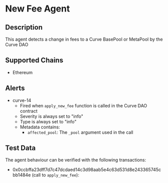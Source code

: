 # New Fee Agent

## Description

This agent detects a change in fees to a Curve BasePool or MetaPool by the Curve DAO

## Supported Chains

- Ethereum

## Alerts

- curve-14
  - Fired when `apply_new_fee` function is called in the Curve DAO contract
  - Severity is always set to "info"
  - Type is always set to "info"
  - Metadata contains:
    - `affected_pool`: The `_pool` argument used in the call

## Test Data

The agent behaviour can be verified with the following transactions:

- 0x0ccbffa23dff7d7c47dcdaed14c3d98aab5e4c63d531d8e243365745cbb1484e (call to `apply_new_fee`):
